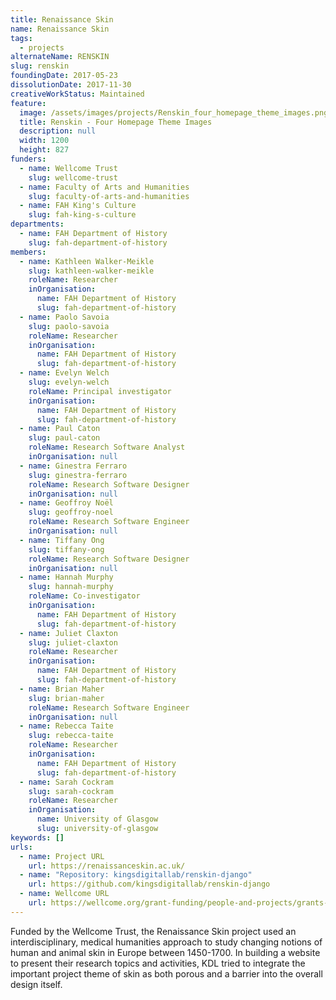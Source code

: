 ```yaml
---
title: Renaissance Skin
name: Renaissance Skin
tags:
  - projects
alternateName: RENSKIN
slug: renskin
foundingDate: 2017-05-23
dissolutionDate: 2017-11-30
creativeWorkStatus: Maintained
feature:
  image: /assets/images/projects/Renskin_four_homepage_theme_images.png
  title: Renskin - Four Homepage Theme Images
  description: null
  width: 1200
  height: 827
funders:
  - name: Wellcome Trust
    slug: wellcome-trust
  - name: Faculty of Arts and Humanities
    slug: faculty-of-arts-and-humanities
  - name: FAH King's Culture
    slug: fah-king-s-culture
departments:
  - name: FAH Department of History
    slug: fah-department-of-history
members:
  - name: Kathleen Walker-Meikle
    slug: kathleen-walker-meikle
    roleName: Researcher
    inOrganisation:
      name: FAH Department of History
      slug: fah-department-of-history
  - name: Paolo Savoia
    slug: paolo-savoia
    roleName: Researcher
    inOrganisation:
      name: FAH Department of History
      slug: fah-department-of-history
  - name: Evelyn Welch
    slug: evelyn-welch
    roleName: Principal investigator
    inOrganisation:
      name: FAH Department of History
      slug: fah-department-of-history
  - name: Paul Caton
    slug: paul-caton
    roleName: Research Software Analyst
    inOrganisation: null
  - name: Ginestra Ferraro
    slug: ginestra-ferraro
    roleName: Research Software Designer
    inOrganisation: null
  - name: Geoffroy Noël
    slug: geoffroy-noel
    roleName: Research Software Engineer
    inOrganisation: null
  - name: Tiffany Ong
    slug: tiffany-ong
    roleName: Research Software Designer
    inOrganisation: null
  - name: Hannah Murphy
    slug: hannah-murphy
    roleName: Co-investigator
    inOrganisation:
      name: FAH Department of History
      slug: fah-department-of-history
  - name: Juliet Claxton
    slug: juliet-claxton
    roleName: Researcher
    inOrganisation:
      name: FAH Department of History
      slug: fah-department-of-history
  - name: Brian Maher
    slug: brian-maher
    roleName: Research Software Engineer
    inOrganisation: null
  - name: Rebecca Taite
    slug: rebecca-taite
    roleName: Researcher
    inOrganisation:
      name: FAH Department of History
      slug: fah-department-of-history
  - name: Sarah Cockram
    slug: sarah-cockram
    roleName: Researcher
    inOrganisation:
      name: University of Glasgow
      slug: university-of-glasgow
keywords: []
urls:
  - name: Project URL
    url: https://renaissanceskin.ac.uk/
  - name: "Repository: kingsdigitallab/renskin-django"
    url: https://github.com/kingsdigitallab/renskin-django
  - name: Wellcome URL
    url: https://wellcome.org/grant-funding/people-and-projects/grants-awarded/renaissance-skin
---
```


Funded by the Wellcome Trust, the Renaissance Skin project used an interdisciplinary, medical humanities approach to study changing notions of human and animal skin in Europe between 1450-1700. In building a website to present their research topics and activities, KDL tried to integrate the important project theme of skin as both porous and a barrier into the overall design itself.
